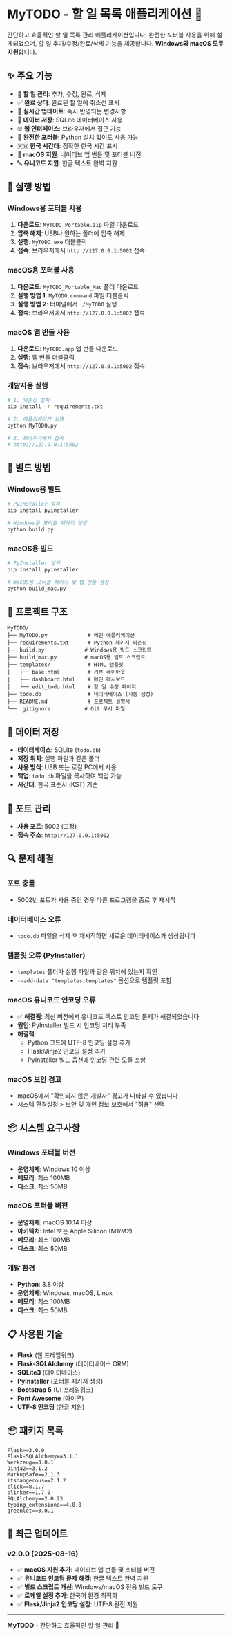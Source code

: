 # MyTODO - 할 일 목록 애플리케이션 📝

간단하고 효율적인 할 일 목록 관리 애플리케이션입니다. 완전한 포터블 사용을 위해 설계되었으며, 할 일 추가/수정/완료/삭제 기능을 제공합니다. **Windows와 macOS 모두 지원**합니다.

## ✨ 주요 기능

- 📝 **할 일 관리**: 추가, 수정, 완료, 삭제
- ✅ **완료 상태**: 완료된 할 일에 취소선 표시
- 🔄 **실시간 업데이트**: 즉시 반영되는 변경사항
- 💾 **데이터 저장**: SQLite 데이터베이스 사용
- 🌐 **웹 인터페이스**: 브라우저에서 접근 가능
- 🚀 **완전한 포터블**: Python 설치 없이도 사용 가능
- 🇰🇷 **한국 시간대**: 정확한 한국 시간 표시
- 🍎 **macOS 지원**: 네이티브 앱 번들 및 포터블 버전
- 🔤 **유니코드 지원**: 한글 텍스트 완벽 지원

## 🚀 실행 방법

### Windows용 포터블 사용
1. **다운로드**: `MyTODO_Portable.zip` 파일 다운로드
2. **압축 해제**: USB나 원하는 폴더에 압축 해제
3. **실행**: `MyTODO.exe` 더블클릭
4. **접속**: 브라우저에서 `http://127.0.0.1:5002` 접속

### macOS용 포터블 사용
1. **다운로드**: `MyTODO_Portable_Mac` 폴더 다운로드
2. **실행 방법 1**: `MyTODO.command` 파일 더블클릭
3. **실행 방법 2**: 터미널에서 `./MyTODO` 실행
4. **접속**: 브라우저에서 `http://127.0.0.1:5002` 접속

### macOS 앱 번들 사용
1. **다운로드**: `MyTODO.app` 앱 번들 다운로드
2. **실행**: 앱 번들 더블클릭
3. **접속**: 브라우저에서 `http://127.0.0.1:5002` 접속

### 개발자용 실행
```bash
# 1. 의존성 설치
pip install -r requirements.txt

# 2. 애플리케이션 실행
python MyTODO.py

# 3. 브라우저에서 접속
# http://127.0.0.1:5002
```

## 🔨 빌드 방법

### Windows용 빌드
```bash
# PyInstaller 설치
pip install pyinstaller

# Windows용 포터블 패키지 생성
python build.py
```

### macOS용 빌드
```bash
# PyInstaller 설치
pip install pyinstaller

# macOS용 포터블 패키지 및 앱 번들 생성
python build_mac.py
```

## 📁 프로젝트 구조

```
MyTODO/
├── MyTODO.py             # 메인 애플리케이션
├── requirements.txt      # Python 패키지 의존성
├── build.py             # Windows용 빌드 스크립트
├── build_mac.py         # macOS용 빌드 스크립트
├── templates/            # HTML 템플릿
│   ├── base.html         # 기본 레이아웃
│   ├── dashboard.html    # 메인 대시보드
│   └── edit_todo.html    # 할 일 수정 페이지
├── todo.db               # 데이터베이스 (자동 생성)
├── README.md             # 프로젝트 설명서
└── .gitignore           # Git 무시 파일
```

## 💾 데이터 저장

- **데이터베이스**: SQLite (`todo.db`)
- **저장 위치**: 실행 파일과 같은 폴더
- **사용 방식**: USB 또는 로컬 PC에서 사용
- **백업**: `todo.db` 파일을 복사하여 백업 가능
- **시간대**: 한국 표준시 (KST) 기준

## 🔧 포트 관리

- **사용 포트**: 5002 (고정)
- **접속 주소**: `http://127.0.0.1:5002`

## 🔍 문제 해결

### 포트 충돌
- 5002번 포트가 사용 중인 경우 다른 프로그램을 종료 후 재시작

### 데이터베이스 오류
- `todo.db` 파일을 삭제 후 재시작하면 새로운 데이터베이스가 생성됩니다

### 템플릿 오류 (PyInstaller)
- `templates` 폴더가 실행 파일과 같은 위치에 있는지 확인
- `--add-data "templates;templates"` 옵션으로 템플릿 포함

### macOS 유니코드 인코딩 오류
- ✅ **해결됨**: 최신 버전에서 유니코드 텍스트 인코딩 문제가 해결되었습니다
- **원인**: PyInstaller 빌드 시 인코딩 처리 부족
- **해결책**: 
  - Python 코드에 UTF-8 인코딩 설정 추가
  - Flask/Jinja2 인코딩 설정 추가
  - PyInstaller 빌드 옵션에 인코딩 관련 모듈 포함

### macOS 보안 경고
- macOS에서 "확인되지 않은 개발자" 경고가 나타날 수 있습니다
- 시스템 환경설정 > 보안 및 개인 정보 보호에서 "허용" 선택

## 📦 시스템 요구사항

### Windows 포터블 버전
- **운영체제**: Windows 10 이상
- **메모리**: 최소 100MB
- **디스크**: 최소 50MB

### macOS 포터블 버전
- **운영체제**: macOS 10.14 이상
- **아키텍처**: Intel 또는 Apple Silicon (M1/M2)
- **메모리**: 최소 100MB
- **디스크**: 최소 50MB

### 개발 환경
- **Python**: 3.8 이상
- **운영체제**: Windows, macOS, Linux
- **메모리**: 최소 100MB
- **디스크**: 최소 50MB

## 📋 사용된 기술

- **Flask** (웹 프레임워크)
- **Flask-SQLAlchemy** (데이터베이스 ORM)
- **SQLite3** (데이터베이스)
- **PyInstaller** (포터블 패키지 생성)
- **Bootstrap 5** (UI 프레임워크)
- **Font Awesome** (아이콘)
- **UTF-8 인코딩** (한글 지원)

## 📦 패키지 목록

```
Flask==3.0.0
Flask-SQLAlchemy==3.1.1
Werkzeug==3.0.1
Jinja2==3.1.2
MarkupSafe==2.1.3
itsdangerous==2.1.2
click==8.1.7
blinker==1.7.0
SQLAlchemy==2.0.23
typing_extensions==4.8.0
greenlet==3.0.1
```

## 🔄 최근 업데이트

### v2.0.0 (2025-08-16)
- ✅ **macOS 지원 추가**: 네이티브 앱 번들 및 포터블 버전
- ✅ **유니코드 인코딩 문제 해결**: 한글 텍스트 완벽 지원
- ✅ **빌드 스크립트 개선**: Windows/macOS 전용 빌드 도구
- ✅ **로케일 설정 추가**: 한국어 환경 최적화
- ✅ **Flask/Jinja2 인코딩 설정**: UTF-8 완전 지원

---

**MyTODO** - 간단하고 효율적인 할 일 관리 🎯 